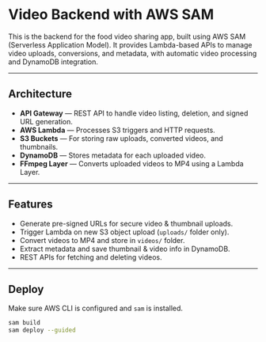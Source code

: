 # Video Backend with AWS SAM

This is the backend for the food video sharing app, built using AWS SAM (Serverless Application Model). It provides Lambda-based APIs to manage video uploads, conversions, and metadata, with automatic video processing and DynamoDB integration.

---

## Architecture

- **API Gateway** — REST API to handle video listing, deletion, and signed URL generation.
- **AWS Lambda** — Processes S3 triggers and HTTP requests.
- **S3 Buckets** — For storing raw uploads, converted videos, and thumbnails.
- **DynamoDB** — Stores metadata for each uploaded video.
- **FFmpeg Layer** — Converts uploaded videos to MP4 using a Lambda Layer.
  
---

## Features

- Generate pre-signed URLs for secure video & thumbnail uploads.
- Trigger Lambda on new S3 object upload (`uploads/` folder only).
- Convert videos to MP4 and store in `videos/` folder.
- Extract metadata and save thumbnail & video info in DynamoDB.
- REST APIs for fetching and deleting videos.

---

## Deploy

Make sure AWS CLI is configured and `sam` is installed.

```bash
sam build
sam deploy --guided
